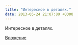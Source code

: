 ```yaml
---
title: "Интересное в деталях."
date: 2013-05-24 21:07:00 +0300
---
```


Интересное в деталях.

[Вложение](/assets/vk_photos/1/gPbppfYg7zo.jpg)
